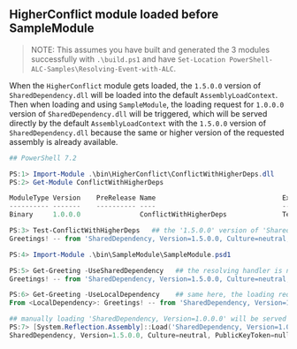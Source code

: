 ## HigherConflict module loaded before SampleModule

> NOTE: This assumes you have built and generated the 3 modules successfully with `.\build.ps1`
and have `Set-Location PowerShell-ALC-Samples\Resolving-Event-with-ALC`.

When the `HigherConflict` module gets loaded, the `1.5.0.0` version of `SharedDependency.dll` will be loaded into the default `AssemblyLoadContext`.
Then when loading and using `SampleModule`, the loading request for `1.0.0.0` version of `SharedDependency.dll` will be triggered,
which will be served directly by the default `AssemblyLoadContext` with the `1.5.0.0` version of `SharedDependency.dll` because the same or higher version of the requested assembly is already available.

```powershell
## PowerShell 7.2

PS:1> Import-Module .\bin\HigherConflict\ConflictWithHigherDeps.dll
PS:2> Get-Module ConflictWithHigherDeps

ModuleType Version    PreRelease Name                                ExportedCommands
---------- -------    ---------- ----                                ----------------
Binary     1.0.0.0               ConflictWithHigherDeps              Test-ConflictWithHigherDeps

PS:3> Test-ConflictWithHigherDeps   ## the '1.5.0.0' version of 'SharedDependency' gets loaded in default ALC.
Greetings! -- from 'SharedDependency, Version=1.5.0.0, Culture=neutral, PublicKeyToken=null', loaded in 'Default'

PS:4> Import-Module .\bin\SampleModule\SampleModule.psd1

PS:5> Get-Greeting -UseSharedDependency   ## the resolving handler is not triggered, because the request is served by '1.5.0.0' version of 'SharedDependency'.
Greetings! -- from 'SharedDependency, Version=1.5.0.0, Culture=neutral, PublicKeyToken=null', loaded in 'Default'

PS:6> Get-Greeting -UseLocalDependency    ## same here, the loading request is served by '1.5.0.0' version of 'SharedDependency'.
From <LocalDependency>: Greetings! -- from 'SharedDependency, Version=1.5.0.0, Culture=neutral, PublicKeyToken=null', loaded in 'Default'

## manually loading 'SharedDependency, Version=1.0.0.0' will be served by '1.5.0.0', not triggering the resolving handler.
PS:7> [System.Reflection.Assembly]::Load('SharedDependency, Version=1.0.0.0, Culture=neutral, PublicKeyToken=null') | % FullName
SharedDependency, Version=1.5.0.0, Culture=neutral, PublicKeyToken=null
```
